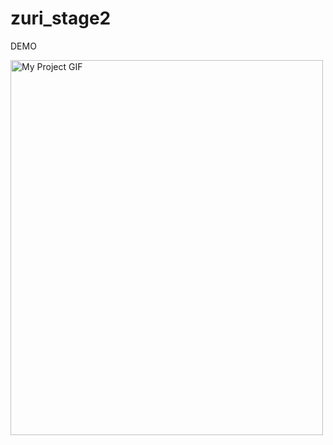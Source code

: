# zuri_stage2
DEMO

<img src="https://github.com/oleohi/zuri_stage2/blob/master/zuri_gif.gif" alt="My Project GIF" width="500" height="600">

